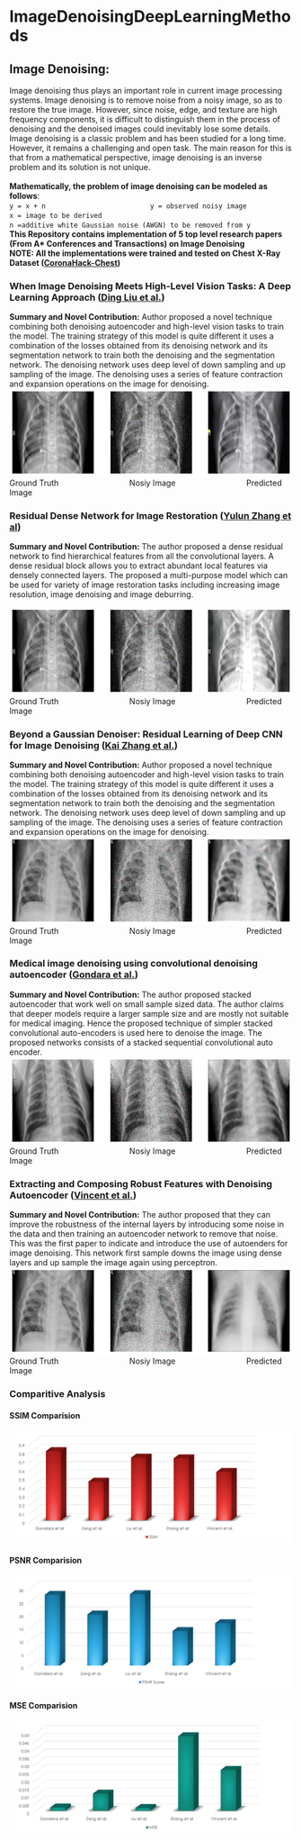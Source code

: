 # ImageDenoisingDeepLearningMethods


## Image Denoising:
Image denoising thus plays an important role in current image processing systems. Image denoising is to remove noise from a noisy image, so as to restore the true image. However, since noise, edge, and texture are high frequency components, it is difficult to distinguish them in the process of denoising and the denoised images could inevitably lose some details. Image denoising is a classic problem and has been studied for a long time. However, it remains a challenging and open task. The main reason for this is that from a mathematical perspective, image denoising is an inverse problem and its solution is not unique. <br /><br />
**Mathematically, the problem of image denoising can be modeled as follows**:<br />
`y = x + n                          y = observed noisy image`                                                                           
                                    `x = image to be derived` <br />
                                    `n =additive white Gaussian noise (AWGN) to be removed from y`<br />
**This Repository contains implementation of 5 top level research papers (From A\* Conferences and Transactions) on Image Denoising**<br />
**NOTE: All the implementations were trained and tested on Chest X-Ray Dataset ([CoronaHack-Chest](https://www.kaggle.com/praveengovi/coronahack-chest-xraydataset))** <br/>

### When Image Denoising Meets High-Level Vision Tasks: A Deep Learning Approach ([Ding Liu et al.](https://doi.org/10.24963/ijcai.2018/117))
**Summary and Novel Contribution:**
Author proposed a novel technique combining both denoising autoencoder and high-level vision tasks to train the model. The training strategy of this model is quite different it uses a combination of the losses obtained from its denoising network and its segmentation network to train both the denoising and the segmentation network. The denoising network uses deep level of down sampling and up sampling of the image. The denoising uses a series of feature contraction and expansion operations on the image for denoising. <br />
![image ding liu test](https://github.com/mrFahrenhiet/ImageDenoisingDeepLearningMethods/blob/main/media/dingliu.png) <br />
Ground Truth &nbsp;&nbsp;&nbsp;&nbsp;&nbsp;&nbsp;&nbsp;&nbsp;&nbsp;&nbsp;&nbsp;&nbsp;&nbsp;&nbsp;&nbsp;&nbsp;&nbsp;&nbsp;&nbsp;&nbsp;&nbsp;&nbsp;&nbsp;&nbsp;&nbsp;&nbsp;&nbsp;&nbsp;&nbsp;&nbsp; Nosiy Image &nbsp;&nbsp;&nbsp;&nbsp;&nbsp;&nbsp;&nbsp;&nbsp;&nbsp;&nbsp;&nbsp;&nbsp;&nbsp;&nbsp;&nbsp;&nbsp;&nbsp;&nbsp;&nbsp;&nbsp;&nbsp;&nbsp;&nbsp;&nbsp;&nbsp;&nbsp;&nbsp;&nbsp;&nbsp;&nbsp; Predicted Image

### Residual Dense Network for Image Restoration ([Yulun Zhang et al](https://doi.org/10.1109/TPAMI.2020.2968521))
**Summary and Novel Contribution:**
The author proposed a dense residual network to find hierarchical features from all the convolutional layers. A dense residual block allows you to extract abundant local features via densely connected layers. The proposed a multi-purpose model which can be used for variety of image restoration tasks including increasing image resolution, image denoising and image deburring.  <br />

![image residual dense test](https://github.com/mrFahrenhiet/ImageDenoisingDeepLearningMethods/blob/main/media/residualDense.png) <br />
Ground Truth &nbsp;&nbsp;&nbsp;&nbsp;&nbsp;&nbsp;&nbsp;&nbsp;&nbsp;&nbsp;&nbsp;&nbsp;&nbsp;&nbsp;&nbsp;&nbsp;&nbsp;&nbsp;&nbsp;&nbsp;&nbsp;&nbsp;&nbsp;&nbsp;&nbsp;&nbsp;&nbsp;&nbsp;&nbsp;&nbsp; Nosiy Image &nbsp;&nbsp;&nbsp;&nbsp;&nbsp;&nbsp;&nbsp;&nbsp;&nbsp;&nbsp;&nbsp;&nbsp;&nbsp;&nbsp;&nbsp;&nbsp;&nbsp;&nbsp;&nbsp;&nbsp;&nbsp;&nbsp;&nbsp;&nbsp;&nbsp;&nbsp;&nbsp;&nbsp;&nbsp;&nbsp; Predicted Image

### Beyond a Gaussian Denoiser: Residual Learning of Deep CNN for Image Denoising ([Kai Zhang et al.](https://doi.org/10.1109/TIP.2017.2662206))
**Summary and Novel Contribution:**
Author proposed a novel technique combining both denoising autoencoder and high-level vision tasks to train the model. The training strategy of this model is quite different it uses a combination of the losses obtained from its denoising network and its segmentation network to train both the denoising and the segmentation network. The denoising network uses deep level of down sampling and up sampling of the image. The denoising uses a series of feature contraction and expansion operations on the image for denoising. <br />
![image dncnn test](https://github.com/mrFahrenhiet/ImageDenoisingDeepLearningMethods/blob/main/media/dncnn.png) <br />
Ground Truth &nbsp;&nbsp;&nbsp;&nbsp;&nbsp;&nbsp;&nbsp;&nbsp;&nbsp;&nbsp;&nbsp;&nbsp;&nbsp;&nbsp;&nbsp;&nbsp;&nbsp;&nbsp;&nbsp;&nbsp;&nbsp;&nbsp;&nbsp;&nbsp;&nbsp;&nbsp;&nbsp;&nbsp;&nbsp;&nbsp; Nosiy Image &nbsp;&nbsp;&nbsp;&nbsp;&nbsp;&nbsp;&nbsp;&nbsp;&nbsp;&nbsp;&nbsp;&nbsp;&nbsp;&nbsp;&nbsp;&nbsp;&nbsp;&nbsp;&nbsp;&nbsp;&nbsp;&nbsp;&nbsp;&nbsp;&nbsp;&nbsp;&nbsp;&nbsp;&nbsp;&nbsp; Predicted Image

### Medical image denoising using convolutional denoising autoencoder ([Gondara et al.](https://arxiv.org/abs/1608.04667))
**Summary and Novel Contribution:**
The author proposed stacked autoencoder that work well on small sample sized data. The author claims that deeper models require a larger sample size and are mostly not suitable for medical imaging. Hence the proposed technique of simpler stacked convolutional auto-encoders is used here to denoise the image. The proposed networks consists of a stacked sequential convolutional auto encoder. <br />
![image gondara 16 test](https://github.com/mrFahrenhiet/ImageDenoisingDeepLearningMethods/blob/main/media/gondara.png) <br />
Ground Truth &nbsp;&nbsp;&nbsp;&nbsp;&nbsp;&nbsp;&nbsp;&nbsp;&nbsp;&nbsp;&nbsp;&nbsp;&nbsp;&nbsp;&nbsp;&nbsp;&nbsp;&nbsp;&nbsp;&nbsp;&nbsp;&nbsp;&nbsp;&nbsp;&nbsp;&nbsp;&nbsp;&nbsp;&nbsp;&nbsp; Nosiy Image &nbsp;&nbsp;&nbsp;&nbsp;&nbsp;&nbsp;&nbsp;&nbsp;&nbsp;&nbsp;&nbsp;&nbsp;&nbsp;&nbsp;&nbsp;&nbsp;&nbsp;&nbsp;&nbsp;&nbsp;&nbsp;&nbsp;&nbsp;&nbsp;&nbsp;&nbsp;&nbsp;&nbsp;&nbsp;&nbsp; Predicted Image

### Extracting and Composing Robust Features with Denoising Autoencoder ([Vincent et al.](https://dl.acm.org/doi/10.1145/1390156.1390294))
**Summary and Novel Contribution:**
The author proposed that they can improve the robustness of the internal layers by introducing some noise in the data and then training an autoencoder network to remove that noise. This was the first paper to indicate and introduce the use of autoenders for image denoising. This network first sample downs the image using dense layers and up sample the image again using perceptron. <br />
![image vincent 8 test](https://github.com/mrFahrenhiet/ImageDenoisingDeepLearningMethods/blob/main/media/vincent.png) <br />
Ground Truth &nbsp;&nbsp;&nbsp;&nbsp;&nbsp;&nbsp;&nbsp;&nbsp;&nbsp;&nbsp;&nbsp;&nbsp;&nbsp;&nbsp;&nbsp;&nbsp;&nbsp;&nbsp;&nbsp;&nbsp;&nbsp;&nbsp;&nbsp;&nbsp;&nbsp;&nbsp;&nbsp;&nbsp;&nbsp;&nbsp; Nosiy Image &nbsp;&nbsp;&nbsp;&nbsp;&nbsp;&nbsp;&nbsp;&nbsp;&nbsp;&nbsp;&nbsp;&nbsp;&nbsp;&nbsp;&nbsp;&nbsp;&nbsp;&nbsp;&nbsp;&nbsp;&nbsp;&nbsp;&nbsp;&nbsp;&nbsp;&nbsp;&nbsp;&nbsp;&nbsp;&nbsp; Predicted Image







### Comparitive Analysis

#### SSIM Comparision
![ssim comparision](https://github.com/mrFahrenhiet/ImageDenoisingDeepLearningMethods/blob/main/media/ssim.png) <br />

#### PSNR Comparision
![psnr comparision](https://github.com/mrFahrenhiet/ImageDenoisingDeepLearningMethods/blob/main/media/psnr.png) <br />


#### MSE Comparision
![mse comparision](https://github.com/mrFahrenhiet/ImageDenoisingDeepLearningMethods/blob/main/media/mse.png) <br />
                                                   
                                                          
                                                          

